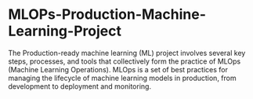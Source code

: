 # MLOPs-Production-Machine-Learning-Project
The Production-ready machine learning (ML) project involves several key steps, processes, and tools that collectively form the practice of MLOps (Machine Learning Operations). MLOps is a set of best practices for managing the lifecycle of machine learning models in production, from development to deployment and monitoring.

